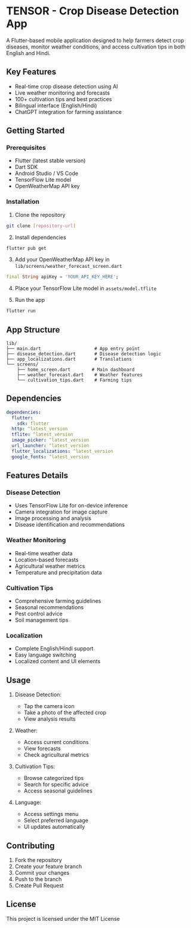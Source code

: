 # TENSOR - Crop Disease Detection App

A Flutter-based mobile application designed to help farmers detect crop diseases, monitor weather conditions, and access cultivation tips in both English and Hindi.

## Key Features

* Real-time crop disease detection using AI
* Live weather monitoring and forecasts 
* 100+ cultivation tips and best practices
* Bilingual interface (English/Hindi)
* ChatGPT integration for farming assistance

## Getting Started

### Prerequisites

* Flutter (latest stable version)
* Dart SDK
* Android Studio / VS Code
* TensorFlow Lite model
* OpenWeatherMap API key

### Installation

1. Clone the repository
```bash
git clone [repository-url]
```

2. Install dependencies
```bash
flutter pub get
```

3. Add your OpenWeatherMap API key in `lib/screens/weather_forecast_screen.dart`
```dart
final String apiKey = 'YOUR_API_KEY_HERE';
```

4. Place your TensorFlow Lite model in `assets/model.tflite`

5. Run the app
```bash
flutter run
```

## App Structure

```
lib/
├── main.dart                    # App entry point
├── disease_detection.dart       # Disease detection logic
├── app_localizations.dart       # Translations
└── screens/
    ├── home_screen.dart        # Main dashboard
    ├── weather_forecast.dart    # Weather features
    └── cultivation_tips.dart    # Farming tips
```

## Dependencies

```yaml
dependencies:
  flutter:
    sdk: flutter
  http: ^latest_version
  tflite: ^latest_version
  image_picker: ^latest_version
  url_launcher: ^latest_version
  flutter_localizations: ^latest_version
  google_fonts: ^latest_version
```

## Features Details

### Disease Detection
- Uses TensorFlow Lite for on-device inference
- Camera integration for image capture
- Image processing and analysis
- Disease identification and recommendations

### Weather Monitoring
- Real-time weather data
- Location-based forecasts
- Agricultural weather metrics
- Temperature and precipitation data

### Cultivation Tips
- Comprehensive farming guidelines
- Seasonal recommendations
- Pest control advice
- Soil management tips

### Localization
- Complete English/Hindi support
- Easy language switching
- Localized content and UI elements

## Usage

1. Disease Detection:
   - Tap the camera icon
   - Take a photo of the affected crop
   - View analysis results

2. Weather:
   - Access current conditions
   - View forecasts
   - Check agricultural metrics

3. Cultivation Tips:
   - Browse categorized tips
   - Search for specific advice
   - Access seasonal guidelines

4. Language:
   - Access settings menu
   - Select preferred language
   - UI updates automatically

## Contributing

1. Fork the repository
2. Create your feature branch
3. Commit your changes
4. Push to the branch
5. Create Pull Request

## License

This project is licensed under the MIT License
